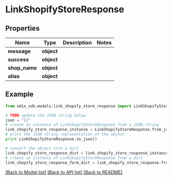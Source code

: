 # LinkShopifyStoreResponse


## Properties

Name | Type | Description | Notes
------------ | ------------- | ------------- | -------------
**message** | **object** |  | 
**success** | **object** |  | 
**shop_name** | **object** |  | 
**alias** | **object** |  | 

## Example

```python
from odin_sdk.models.link_shopify_store_response import LinkShopifyStoreResponse

# TODO update the JSON string below
json = "{}"
# create an instance of LinkShopifyStoreResponse from a JSON string
link_shopify_store_response_instance = LinkShopifyStoreResponse.from_json(json)
# print the JSON string representation of the object
print LinkShopifyStoreResponse.to_json()

# convert the object into a dict
link_shopify_store_response_dict = link_shopify_store_response_instance.to_dict()
# create an instance of LinkShopifyStoreResponse from a dict
link_shopify_store_response_form_dict = link_shopify_store_response.from_dict(link_shopify_store_response_dict)
```
[[Back to Model list]](../README.md#documentation-for-models) [[Back to API list]](../README.md#documentation-for-api-endpoints) [[Back to README]](../README.md)


